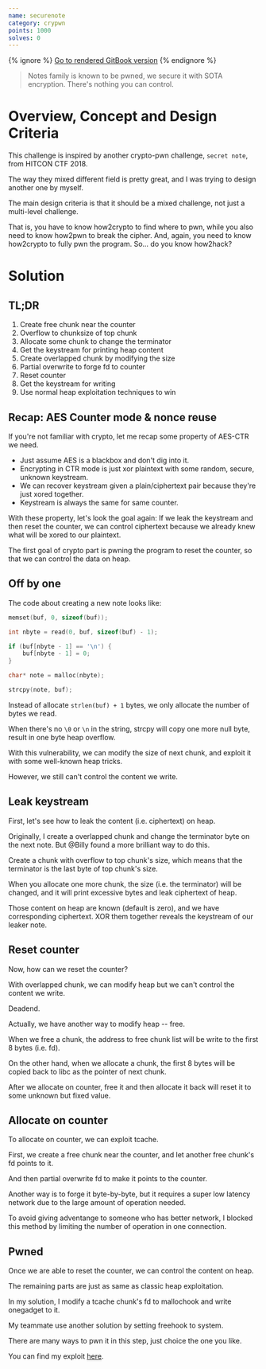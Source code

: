 ```yaml
---
name: securenote
category: crypwn
points: 1000
solves: 0
---
```


{% ignore %}
[Go to rendered GitBook version](https://sasdf.github.io/ctf/)
{% endignore %}

> Notes family is known to be pwned, we secure it with SOTA encryption.
> There's nothing you can control.


# Overview, Concept and Design Criteria
This challenge is inspired by another crypto-pwn challenge, `secret note`, from HITCON CTF 2018.

The way they mixed different field is pretty great,
and I was trying to design another one by myself.

The main design criteria is that it should be a mixed challenge,
not just a multi-level challenge.

That is, you have to know how2crypto to find where to pwn,
while you also need to know how2pwn to break the cipher.
And, again, you need to know how2crypto to fully pwn the program.
So... do you know how2hack?


# Solution
## TL;DR
1. Create free chunk near the counter
2. Overflow to chunksize of top chunk
3. Allocate some chunk to change the terminator
4. Get the keystream for printing heap content
5. Create overlapped chunk by modifying the size
6. Partial overwrite to forge fd to counter
7. Reset counter
8. Get the keystream for writing
9. Use normal heap exploitation techniques to win


## Recap: AES Counter mode & nonce reuse
If you're not familiar with crypto, let me recap some property of AES-CTR we need.
* Just assume AES is a blackbox and don't dig into it.
* Encrypting in CTR mode is just xor plaintext with some random, secure, unknown keystream.
* We can recover keystream given a plain/ciphertext pair because they're just xored together.
* Keystream is always the same for same counter.

With these property, let's look the goal again:
If we leak the keystream and then reset the counter,
we can control ciphertext because we already knew what will be xored to our plaintext.

The first goal of crypto part is pwning the program to reset the counter, so that we can control the data on heap.

## Off by one
The code about creating a new note looks like:
```c
memset(buf, 0, sizeof(buf));

int nbyte = read(0, buf, sizeof(buf) - 1);

if (buf[nbyte - 1] == '\n') {
    buf[nbyte - 1] = 0;
}

char* note = malloc(nbyte);

strcpy(note, buf);
```

Instead of allocate `strlen(buf) + 1` bytes, we only allocate the number of bytes we read.

When there's no `\0` or `\n` in the string,
strcpy will copy one more null byte,
result in one byte heap overflow.

With this vulnerability,
we can modify the size of next chunk,
and exploit it with some well-known heap tricks.

However, we still can't control the content we write.


## Leak keystream
First, let's see how to leak the content (i.e. ciphertext) on heap.

Originally, I create a overlapped chunk and change the terminator byte on the next note.
But @Billy found a more brilliant way to do this.

Create a chunk with overflow to top chunk's size,
which means that the terminator is the last byte of top chunk's size.

When you allocate one more chunk,
the size (i.e. the terminator) will be changed,
and it will print excessive bytes and leak ciphertext of heap.

Those content on heap are known (default is zero),
and we have corresponding ciphertext.
XOR them together reveals the keystream of our leaker note.


## Reset counter
Now, how can we reset the counter?

With overlapped chunk,
we can modify heap but we can't control the content we write.

Deadend.

Actually, we have another way to modify heap -- free.

When we free a chunk, 
the address to free chunk list will be write to the first 8 bytes (i.e. fd).

On the other hand, when we allocate a chunk,
the first 8 bytes will be copied back to libc as the pointer of next chunk.

After we allocate on counter,
free it and then allocate it back will reset it to some unknown but fixed value.


## Allocate on counter
To allocate on counter,
we can exploit tcache.

First, we create a free chunk near the counter,
and let another free chunk's fd points to it.

And then partial overwrite fd to make it points to the counter.

Another way is to forge it byte-by-byte,
but it requires a super low latency network due to the large amount of operation needed.

To avoid giving adventange to someone who has better network,
I blocked this method by limiting the number of operation in one connection.


## Pwned
Once we are able to reset the counter,
we can control the content on heap.

The remaining parts are just as same as classic heap exploitation.

In my solution, I modify a tcache chunk's fd to mallochook and write onegadget to it.

My teammate use another solution by setting freehook to system.

There are many ways to pwn it in this step, just choice the one you like.

You can find my exploit [here]([_files/solution/solve.py]).
